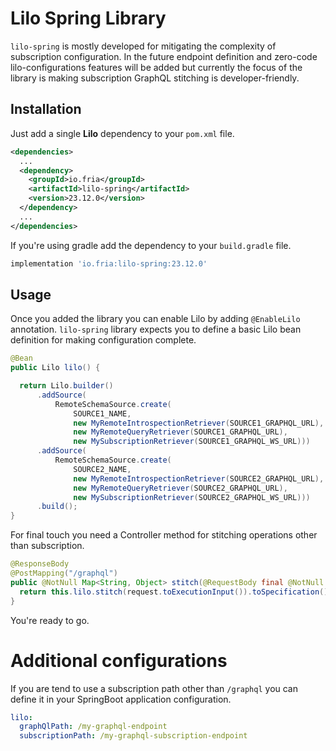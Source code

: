 # Lilo Spring Library

`lilo-spring` is mostly developed for mitigating the complexity of subscription configuration. In the future endpoint definition and
zero-code lilo-configurations features will be added but currently the focus of the library is making subscription GraphQL stitching is
developer-friendly.

## Installation

Just add a single **Lilo** dependency to your `pom.xml` file.

```xml
<dependencies>
  ...
  <dependency>
    <groupId>io.fria</groupId>
    <artifactId>lilo-spring</artifactId>
    <version>23.12.0</version>
  </dependency>
  ...
</dependencies>
```

If you're using gradle add the dependency to your `build.gradle` file.

```groovy
implementation 'io.fria:lilo-spring:23.12.0'
```

## Usage

Once you added the library you can enable Lilo by adding `@EnableLilo` annotation. `lilo-spring` library expects you to define
a basic Lilo bean definition for making configuration complete.

```java
@Bean
public Lilo lilo() {

  return Lilo.builder()
      .addSource(
          RemoteSchemaSource.create(
              SOURCE1_NAME,
              new MyRemoteIntrospectionRetriever(SOURCE1_GRAPHQL_URL),
              new MyRemoteQueryRetriever(SOURCE1_GRAPHQL_URL),
              new MySubscriptionRetriever(SOURCE1_GRAPHQL_WS_URL)))
      .addSource(
          RemoteSchemaSource.create(
              SOURCE2_NAME,
              new MyRemoteIntrospectionRetriever(SOURCE2_GRAPHQL_URL),
              new MyRemoteQueryRetriever(SOURCE2_GRAPHQL_URL),
              new MySubscriptionRetriever(SOURCE2_GRAPHQL_WS_URL)))
      .build();
}
```

For final touch you need a Controller method for stitching operations other than subscription. 

```java
@ResponseBody
@PostMapping("/graphql")
public @NotNull Map<String, Object> stitch(@RequestBody final @NotNull GraphQLRequest request) {
  return this.lilo.stitch(request.toExecutionInput()).toSpecification();
}
```

You're ready to go.

# Additional configurations

If you are tend to use a subscription path other than `/graphql` you can define it in your SpringBoot application configuration.

```yaml
lilo:
  graphQlPath: /my-graphql-endpoint
  subscriptionPath: /my-graphql-subscription-endpoint
```

